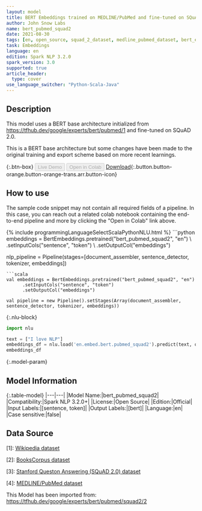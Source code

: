 ```yaml
---
layout: model
title: BERT Embeddings trained on MEDLINE/PubMed and fine-tuned on SQuAD 2.0
author: John Snow Labs
name: bert_pubmed_squad2
date: 2021-08-30
tags: [en, open_source, squad_2_dataset, medline_pubmed_dataset, bert_embeddings]
task: Embeddings
language: en
edition: Spark NLP 3.2.0
spark_version: 3.0
supported: true
article_header:
  type: cover
use_language_switcher: "Python-Scala-Java"
---
```


## Description

This model uses a BERT base architecture initialized from https://tfhub.dev/google/experts/bert/pubmed/1 and fine-tuned on SQuAD 2.0.

This is a BERT base architecture but some changes have been made to the original training and export scheme based on more recent learnings.

{:.btn-box}
<button class="button button-orange" disabled>Live Demo</button>
<button class="button button-orange" disabled>Open in Colab</button>
[Download](https://s3.amazonaws.com/auxdata.johnsnowlabs.com/public/models/bert_pubmed_squad2_en_3.2.0_3.0_1630323544592.zip){:.button.button-orange.button-orange-trans.arr.button-icon}

## How to use

The sample code snippet may not contain all required fields of a pipeline. In this case, you can reach out a related colab notebook containing the end-to-end pipeline and more by clicking the "Open in Colab" link above.




<div class="tabs-box" markdown="1">
{% include programmingLanguageSelectScalaPythonNLU.html %}
```python
embeddings = BertEmbeddings.pretrained("bert_pubmed_squad2", "en") \
      .setInputCols("sentence", "token") \
      .setOutputCol("embeddings")

nlp_pipeline = Pipeline(stages=[document_assembler, sentence_detector, tokenizer, embeddings])
```
```scala
val embeddings = BertEmbeddings.pretrained("bert_pubmed_squad2", "en")
      .setInputCols("sentence", "token")
      .setOutputCol("embeddings")

val pipeline = new Pipeline().setStages(Array(document_assembler, sentence_detector, tokenizer, embeddings))
```

{:.nlu-block}
```python
import nlu

text = ["I love NLP"]
embeddings_df = nlu.load('en.embed.bert.pubmed_squad2').predict(text, output_level='token')
embeddings_df
```
</div>

{:.model-param}
## Model Information

{:.table-model}
|---|---|
|Model Name:|bert_pubmed_squad2|
|Compatibility:|Spark NLP 3.2.0+|
|License:|Open Source|
|Edition:|Official|
|Input Labels:|[sentence, token]|
|Output Labels:|[bert]|
|Language:|en|
|Case sensitive:|false|

## Data Source

[1]: [Wikipedia dataset](https://dumps.wikimedia.org/)

[2]: [BooksCorpus dataset](http://yknzhu.wixsite.com/mbweb)

[3]: [Stanford Queston Answering (SQuAD 2.0) dataset](https://rajpurkar.github.io/SQuAD-explorer/)

[4]: [MEDLINE/PubMed dataset](https://www.nlm.nih.gov/databases/download/pubmed_medline.html)

This Model has been imported from: https://tfhub.dev/google/experts/bert/pubmed/squad2/2